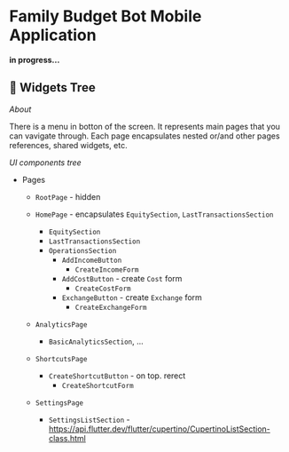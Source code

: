 # Family Budget Bot Mobile Application

**in progress...**

## 🌲 Widgets Tree

_About_

There is a menu in botton of the screen. It represents main pages that you can vavigate through. Each page encapsulates nested or/and other pages references, shared widgets, etc.

_UI components tree_

- Pages

  - `RootPage` - hidden

  - `HomePage` - encapsulates `EquitySection`, `LastTransactionsSection`

    - `EquitySection`
    - `LastTransactionsSection`
    - `OperationsSection`
      - `AddIncomeButton`
        - `CreateIncomeForm`
      - `AddCostButton` - create `Cost` form
        - `CreateCostForm`
      - `ExchangeButton` - create `Exchange` form
        - `CreateExchangeForm`

  - `AnalyticsPage`

    - `BasicAnalyticsSection`, ...

  - `ShortcutsPage`

    - `CreateShortcutButton` - on top. rerect
      - `CreateShortcutForm`

  - `SettingsPage`
    - `SettingsListSection` - https://api.flutter.dev/flutter/cupertino/CupertinoListSection-class.html
